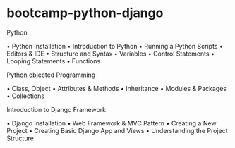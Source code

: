 # bootcamp-python-django

Python

• Python Installation
• Introduction to Python
• Running a Python Scripts
• Editors & IDE
• Structure and Syntax
• Variables
• Control Statements
• Looping Statements
• Functions

Python objected Programming

• Class, Object
• Attributes & Methods
• Inheritance
• Modules & Packages
• Collections

Introduction to Django Framework

• Django Installation
• Web Framework & MVC Pattern
• Creating a New Project
• Creating Basic Django App and Views
• Understanding the Project Structure

